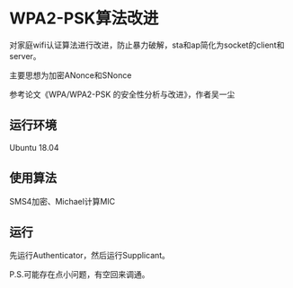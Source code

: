 # WPA2-PSK算法改进
对家庭wifi认证算法进行改进，防止暴力破解，sta和ap简化为socket的client和server。

主要思想为加密ANonce和SNonce

参考论文《WPA/WPA2-PSK 的安全性分析与改进》，作者吴一尘


## 运行环境
Ubuntu 18.04

## 使用算法
SMS4加密、Michael计算MIC

## 运行
先运行Authenticator，然后运行Supplicant。

P.S.可能存在点小问题，有空回来调通。